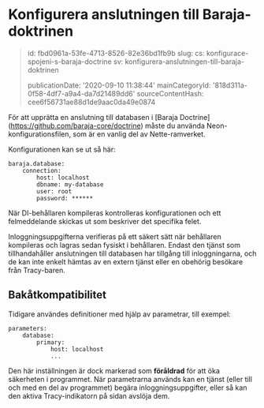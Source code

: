 Konfigurera anslutningen till Baraja-doktrinen
==============================================

> id: fbd0961a-53fe-4713-8526-82e36bd1fb9b
> slug:
> 	cs: konfigurace-spojeni-s-baraja-doctrine
> 	sv: konfigurera-anslutningen-till-baraja-doktrinen
> 
> publicationDate: '2020-09-10 11:38:44'
> mainCategoryId: '818d311a-0f58-4df7-a9a4-da7d21489dd6'
> sourceContentHash: cee6f56731ae88d1de9aac0da49e0874

För att upprätta en anslutning till databasen i [Baraja Doctrine] (https://github.com/baraja-core/doctrine) måste du använda Neon-konfigurationsfilen, som är en vanlig del av Nette-ramverket.

Konfigurationen kan se ut så här:

```neon
baraja.database:
    connection:
        host: localhost
        dbname: my-database
        user: root
        password: ******
```

När DI-behållaren kompileras kontrolleras konfigurationen och ett felmeddelande skickas ut som beskriver det specifika felet.

Inloggningsuppgifterna verifieras på ett säkert sätt när behållaren kompileras och lagras sedan fysiskt i behållaren. Endast den tjänst som tillhandahåller anslutningen till databasen har tillgång till inloggningarna, och de kan inte enkelt hämtas av en extern tjänst eller en obehörig besökare från Tracy-baren.

Bakåtkompatibilitet
----------

Tidigare användes definitioner med hjälp av parametrar, till exempel:

```neon
parameters:
    database:
        primary:
            host: localhost
            ...
```

Den här inställningen är dock markerad som **föråldrad** för att öka säkerheten i programmet. När parametrarna används kan en tjänst (eller till och med en del av programmet) begära inloggningsuppgifter, eller så kan den aktiva Tracy-indikatorn på sidan avslöja dem.
